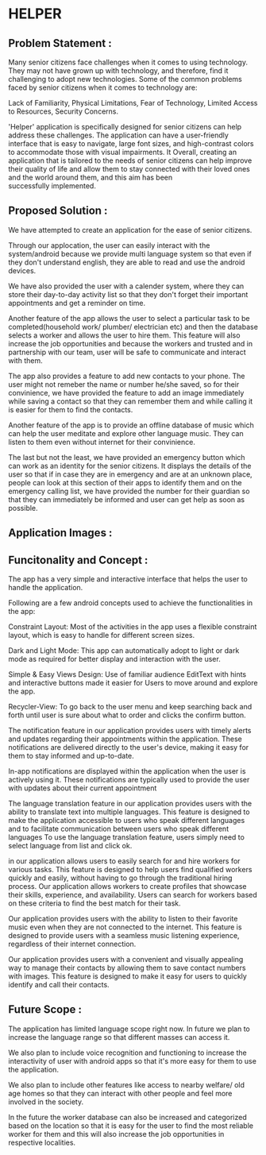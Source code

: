 # **HELPER**


## Problem Statement : 


Many senior citizens face challenges when it comes to using technology. They may not have grown up with technology, and therefore, find it challenging to adopt new technologies. Some of the common problems faced by senior citizens when it comes to technology are:


Lack of Familiarity, Physical Limitations, Fear of Technology, Limited Access to Resources, Security Concerns.


'Helper' application is specifically designed for senior citizens can help address these challenges. The application can have a user-friendly interface that is easy to navigate, large font sizes, and high-contrast colors to accommodate those with visual impairments. It Overall, creating an application that is tailored to the needs of senior citizens can help improve their quality of life and allow them to stay connected with their loved ones and the world around them, and this aim has been successfully implemented.


## Proposed Solution : 

We have attempted to create an application for the ease of senior citizens.


Through our applocation, the user can easily interact with the system/android because we provide multi language system so that even if they don't understand english, they are able to read and use the android devices.

We have also provided the user with a calender system, where they can store their day-to-day activity list so that they don't forget their important appointments and get a reminder on time.

Another feature of the app allows the user to select a particular task to be completed(household work/ plumber/ electrician etc) and then the database selects a worker and allows the user to hire them. This feature will also increase the job opportunities and because the workers and trusted and in partnership with our team, user will be safe to communicate and interact with them.

The app also provides a feature to add new contacts to your phone. The user might not remeber the name or number he/she saved, so for their convinience, we have provided the feature to add an image immediately while saving a contact so that they can remember them and while calling it is easier for them to find the contacts.

Another feature of the app is to provide an offline database of music which can help the user meditate and explore other language music. They can listen to them even without internet for their convinience.

The last but not the least, we have provided an emergency button which can work as an identity for the senior citizens. It displays the details of the user so that if in case they are in emergency and are at an unknown place, people can look at this section of their apps to identify them and on the emergency calling list, we have provided the number for their guardian so that they can immediately be informed and user can get help as soon as possible.


## Application Images : 

## Funcitonality and Concept :



The app has a very simple and interactive interface that helps the user to handle the application.


Following are a few android concepts used to achieve the functionalities in the app:


Constraint Layout: Most of the activities in the app uses a flexible constraint layout, which is easy to handle for different screen sizes.


Dark and Light Mode: This app can automatically adopt to light or dark mode as required for better display and interaction with the user.


Simple & Easy Views Design: Use of familiar audience EditText with hints and interactive buttons made it easier for Users to move around and explore the app.


Recycler-View: To go back to the user menu and keep searching back and forth until user is sure about what to order and clicks the confirm button.


The notification feature in our application provides users with timely alerts and updates regarding their appointments within the application. These notifications are delivered directly to the user's device, making it easy for them to stay informed and up-to-date.


In-app notifications are displayed within the application when the user is actively using it. These notifications are typically used to provide the user with updates about their current appointment


The language translation feature in our application provides users with the ability to translate text into multiple languages. This feature is designed to make the application accessible to users who speak different languages and to facilitate communication between users who speak different languages
To use the language translation feature, users simply need to select language from list and click ok.


in our application allows users to easily search for and hire workers for various tasks. This feature is designed to help users find qualified workers quickly and easily, without having to go through the traditional hiring process.
Our application allows workers to create profiles that showcase their skills, experience, and availability. Users can search for workers based on these criteria to find the best match for their task.


Our application provides users with the ability to listen to their favorite music even when they are not connected to the internet. This feature is designed to provide users with a seamless music listening experience, regardless of their internet connection.


Our application provides users with a convenient and visually appealing way to manage their contacts by allowing them to save contact numbers with images. This feature is designed to make it easy for users to quickly identify and call their contacts.



## Future Scope :


The application has limited language scope right now. In future we plan to increase the language range so that different masses can access it. 


We also plan to include voice recognition and functioning to increase the interactivity of user with android apps so that it's more easy for them to use the application. 


We also plan to include other features like access to nearby welfare/ old age homes so that they can interact with other people and feel more involved in the society. 


In the future the worker database can also be increased and categorized based on the location so that it is easy for the user to find the most reliable worker for them and this will also increase the job opportunities in respective localities.

